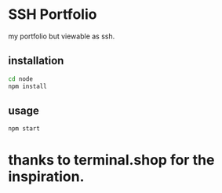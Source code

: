 # SSH Portfolio

my portfolio but viewable as ssh.

## installation
```bash
cd node
npm install
```
## usage
```bash
npm start
```



# thanks to terminal.shop for the inspiration.

